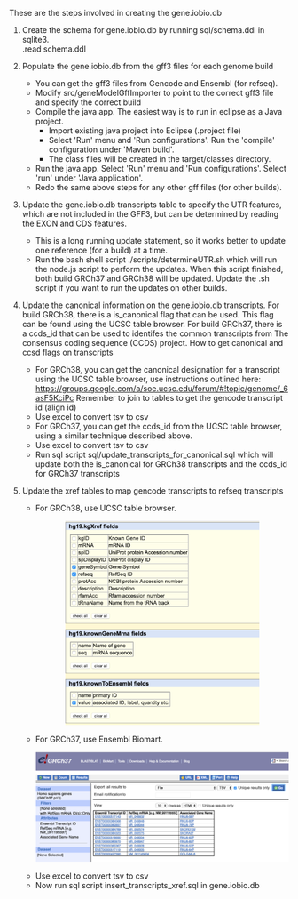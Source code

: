 These are the steps involved in creating the gene.iobio.db
 
1.  Create the schema for gene.iobio.db by running sql/schema.ddl in sqlite3.  
	.read schema.ddl

2.  Populate the gene.iobio.db from the gff3 files for each genome build
    -  You can get the gff3 files from Gencode and Ensembl (for refseq).
    -  Modify src/geneModelGffImporter to point to the correct gff3 file and specify the correct build
    -  Compile the java app.  The easiest way is to run in eclipse as a Java project.  
       - Import existing java project into Eclipse (.project file)
       - Select 'Run' menu and 'Run configurations'.  Run the 'compile' configuration under 'Maven build'.
       - The class files will be created in the target/classes directory.
    -  Run the java app.  Select 'Run' menu and 'Run configurations'.  Select 'run' under 'Java application'.
    -  Redo the same above steps for any other gff files (for other builds).


3. Update the gene.iobio.db transcripts table to specify the UTR features, which are not included in the GFF3, 
   but can be determined by reading the EXON and CDS features.
   -  This is a long running update statement, so it works better to update one reference (for a build) at a time.
   -  Run the bash shell script ./scripts/determineUTR.sh which will run the node.js script to perform the updates.
      When this script finished, both build GRCh37 and GRCh38 will be updated.  Update the .sh script if you
      want to run the updates on other builds.


4.  Update the canonical information on the gene.iobio.db transcripts.
    For build GRCh38, there is a is_canonical flag that can be used.  This flag can be found using
    the UCSC table browser.  For build GRCh37, there is a ccds_id that can be used to identifes the 
    common transcripts from The consensus coding sequence (CCDS) project. 
    How to get canonical and ccsd flags on transcripts
	-  For GRCh38, you can get the canonical designation for a transcript using the UCSC 
	    table browser, use instructions outlined here:
	 	 	https://groups.google.com/a/soe.ucsc.edu/forum/#!topic/genome/_6asF5KciPc
	 	Remember to join to tables to get the gencode transcript id (align id)
	-  Use excel to convert tsv to csv
	-  For GRCh37, you can get the ccds_id from the UCSC table browser, using a similar technique
	    described above.  
	-  Use excel to convert tsv to csv
	-  Run sql script sql/update_transcripts_for_canonical.sql which will update both the is_canonical for
	   GRCh38 transcripts and the ccds_id for GRCh37 transcripts

5.  Update the xref tables to map gencode transcripts to refseq transcripts
    -  For GRCh38, use UCSC table browser. 
		<p align="center">
		  <img src="doc/howto_ucsc_table_browser_xref_transcripts.png" width="350"/>
		</p>    
    -  For GRCh37, use Ensembl Biomart.  
		<p align="center">
		  <img src="doc/howto_ensembl_biomart_xref_transcripts.png" width="550"/>
		</p>    
    -  Use excel to convert tsv to csv
    -  Now run sql script insert_transcripts_xref.sql in gene.iobio.db


 



